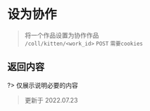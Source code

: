 # 设为协作

> 将一个作品设置为协作作品  
> `/coll/kitten/<work_id>` `POST` `需要cookies`

## 返回内容

?> 仅展示说明必要的内容

> 更新于 2022.07.23
